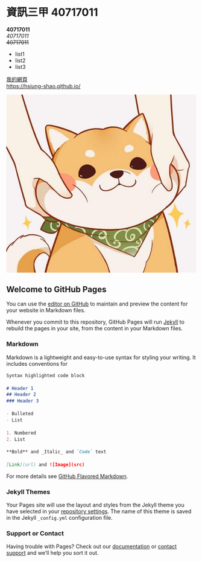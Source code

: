 # 資訊三甲  40717011   
**40717011**  
*40717011*  
~~40717011~~   

* list1
* list2
* list3   

[我的網頁](https://hsiung-shao.github.io/)  
https://hsiung-shao.github.io/   

![Nightsky](https://github.com/Hsiung-Shao/Hsiung-Shao.github.io/blob/main/image/image01.jpg)

## Welcome to GitHub Pages

You can use the [editor on GitHub](https://github.com/Hsiung-Shao/Hsiung-Shao.github.io/edit/main/README.md) to maintain and preview the content for your website in Markdown files.

Whenever you commit to this repository, GitHub Pages will run [Jekyll](https://jekyllrb.com/) to rebuild the pages in your site, from the content in your Markdown files.

### Markdown

Markdown is a lightweight and easy-to-use syntax for styling your writing. It includes conventions for

```markdown
Syntax highlighted code block

# Header 1
## Header 2
### Header 3

- Bulleted
- List

1. Numbered
2. List

**Bold** and _Italic_ and `Code` text

[Link](url) and ![Image](src)
```

For more details see [GitHub Flavored Markdown](https://guides.github.com/features/mastering-markdown/).

### Jekyll Themes

Your Pages site will use the layout and styles from the Jekyll theme you have selected in your [repository settings](https://github.com/Hsiung-Shao/Hsiung-Shao.github.io/settings). The name of this theme is saved in the Jekyll `_config.yml` configuration file.

### Support or Contact

Having trouble with Pages? Check out our [documentation](https://docs.github.com/categories/github-pages-basics/) or [contact support](https://support.github.com/contact) and we’ll help you sort it out.
